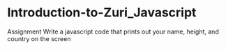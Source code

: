 # Introduction-to-Zuri_Javascript
Assignment  Write a javascript code that prints out your name, height, and country on the screen
